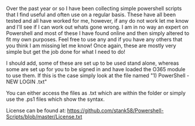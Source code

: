 Over the past year or so I have been collecting simple powershell scripts that I find useful and often use on a regular basis.
These have all been tested and all have worked for me, however, if any do not work let me know and I'll see if I can work out whats gone wrong.
I am in no way an expert on Powershell and most of these I have found online and then simply altered to fit my own purposes. 
Feel free to use any and if you have any others that you think I am missing let me know! 
Once again, these are mostly very simple but get the job done for what I need to do!

I should add, some of these are set up to be used stand alone, whereas some are set up for you to be signed in and have loaded the O365 module to use them.
If this is the case simply look at the file named "1) PowerShell - NEW LOGIN .txt"

You can either access the files as .txt which are within the folder or simply use the .ps1 files which show the syntax.


License can be found at: https://github.com/stank58/Powershell-Scripts/blob/master/License.txt
